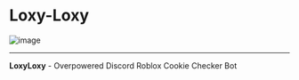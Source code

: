 # Loxy-Loxy
![image](https://user-images.githubusercontent.com/99405955/170882820-a86c5d3a-b829-42e9-9ba2-467d33adbc4a.png)


________________________________________________________________________

**LoxyLoxy** - Overpowered Discord Roblox Cookie Checker Bot

